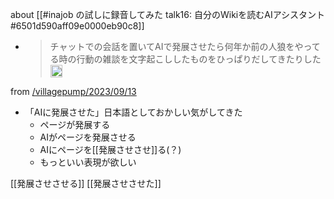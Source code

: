 
about [[#inajob の試しに録音してみた talk16: 自分のWikiを読むAIアシスタント#6501d590aff09e0000eb90c8]]
- > チャットでの会話を置いてAIで発展させたら何年か前の人狼をやってる時の行動の雑談を文字起こししたものをひっぱりだしてきたりした<img src='https://scrapbox.io/api/pages/villagepump/nishio/icon' alt='/villagepump/nishio.icon' height="19.5"/>

from [/villagepump/2023/09/13](https://scrapbox.io/villagepump/2023/09/13)
- 「AIに発展させた」日本語としておかしい気がしてきた
    - ページが発展する
    - AIがページを発展させる
    - AIにページを[[発展させさせ]]る(？)
    - もっといい表現が欲しい

[[発展させさせる]]
[[発展させさせた]]

